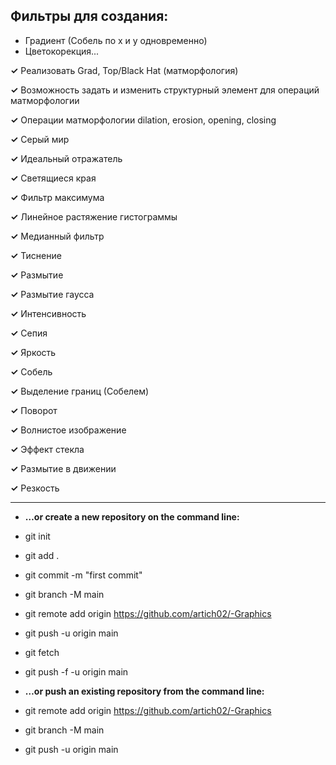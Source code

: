## Фильтры для создания:
* Градиент (Собель по x и y одновременно)
* Цветокорекция...
 
 **✓** Реализовать Grad, Top/Black Hat (матморфология)

 **✓** Возможность задать и изменить структурный элемент для операций матморфологии
 
 **✓** Операции матморфологии dilation, erosion, opening, closing
 
 **✓** Серый мир
 
 **✓** Идеальный отражатель
 
 **✓** Светящиеся края
 
 **✓** Фильтр максимума
 
 **✓** Линейное растяжение гистограммы
 
 **✓** Медианный фильтр
 
 **✓** Тиснение
 
 **✓** Размытие
 
 **✓** Размытие гауссa
 
 **✓** Интенсивность
 
 **✓** Сепия
 
 **✓** Яркость
 
 **✓** Собель
 
 **✓** Выделение границ (Собелем)
 
 **✓** Поворот
 
 **✓** Волнистое изображение
 
 **✓** Эффект стекла
 
 **✓** Размытие в движении
 
 **✓** Резкость

---

 * **…or create a new repository on the command line:**

* git init
* git add .
* git commit -m "first commit"
* git branch -M main
* git remote add origin https://github.com/artich02/-Graphics
* git push -u origin main

* git fetch
* git push -f -u origin main

* **…or push an existing repository from the command line:**

* git remote add origin https://github.com/artich02/-Graphics
* git branch -M main
* git push -u origin main

 
